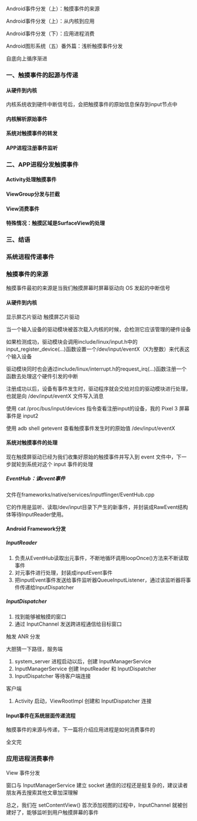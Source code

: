 
Android事件分发（上）：触摸事件的来源

Android事件分发（上）：从内核到应用

Android事件分发（下）：应用进程消费

Android图形系统（五）番外篇：浅析触摸事件分发

自底向上循序渐进

### 一、触摸事件的起源与传递

#### 从硬件到内核

内核系统收到硬件中断信号后，会把触摸事件的原始信息保存到input节点中

#### 内核解析原始事件

#### 系统对触摸事件的转发

#### APP进程注册事件监听

### 二、APP进程分发触摸事件

#### Activity处理触摸事件

#### ViewGroup分发与拦截

#### View消费事件

#### 特殊情况：触摸区域是SurfaceView的处理

### 三、结语

### 系统进程传递事件

### 触摸事件的来源

触摸事件最初的来源是当我们触摸屏幕时屏幕驱动向 OS 发起的中断信号

#### 从硬件到内核

显示屏芯片驱动 触摸屏芯片驱动

当一个输入设备的驱动模块被首次载入内核的时候，会检测它应该管理的硬件设备

如果检测成功，驱动模块会调用include/linux/input.h中的input_register_device(…)函数设置一个/dev/input/eventX（X为整数）来代表这个输入设备

驱动模块同时也会通过include/linux/interrupt.h的request_irq(…)函数注册一个函数去处理这个硬件引发的中断

注册成功以后，设备有事件发生时，驱动程序就会交给对应的驱动模块进行处理，也就是向 /dev/input/eventX 文件写入消息

使用 cat /proc/bus/input/devices 指令查看注册input的设备，我的 Pixel 3 屏幕事件是 input2

使用 adb shell getevent 查看触摸事件发生时的原始值 /dev/input/eventX

#### 系统对触摸事件的处理

现在触摸屏驱动已经为我们收集好原始的触摸事件并写入到 event 文件中，下一步就轮到系统对这个 input 事件的处理

##### EventHub：读event事件

文件在frameworks/native/services/inputflinger/EventHub.cpp

它的作用是监听、读取/dev/input目录下产生的新事件，并封装成RawEvent结构体等待InputReader使用。

#### Android Framework分发

##### InputReader

1. 负责从EventHub读取出元事件，不断地循环调用loopOnce()方法来不断读取事件
2. 对元事件进行处理，封装成inputEvent事件
3. 把inputEvent事件发送给事件监听器QueueInputListener，通过该监听器将事件传递给InputDispatcher

##### InputDispatcher

1. 找到能够被触摸的窗口
2. 通过 InputChannel 发送跨进程通信给目标窗口

触发 ANR 分发

大胆猜一下路径，服务端

1. system_server 进程启动以后，创建 InputManagerService
2. InputManagerService 创建 InputReader 和 InputDispatcher
3. InputDispatcher 等待客户端连接


客户端

1. Activity 启动，ViewRootImpl 创建和 InputDispatcher 连接

#### Input事件在系统层面传递流程

触摸事件的来源与传递，下一篇将介绍应用进程是如何消费事件的

全文完

### 应用进程消费事件

View 事件分发

窗口与 InputManagerService 建立 socket 通信的过程还是挺复杂的，建议读者朋友再去搜索其他文章加深理解

总之，我们在 setContentView() 首次添加视图的过程中，InputChannel 就被创建好了，能够监听到用户触摸屏幕的事件

